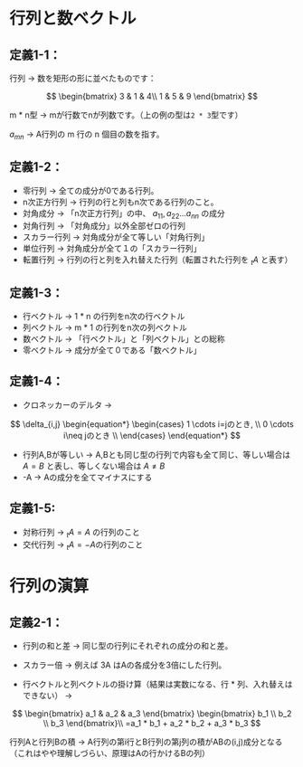 

# 行列と数ベクトル

## 定義1-1：

行列 -> 数を矩形の形に並べたものです：

$$
\begin{bmatrix}
3 & 1 & 4\\
1 & 5 & 9
\end{bmatrix}
$$



m * n型 -> mが行数でnが列数です。（上の例の型は`2 * 3`型です）

$a_{mn}$ -> A行列の m 行の n 個目の数を指す。


## 定義1-2：

- 零行列 -> 全ての成分が0である行列。
- n次正方行列 -> 行列の行と列もn次である行列のこと。
- 対角成分 -> 「n次正方行列」の中、 $a_{11}, a_{22} \ldots a_{nn}$ の成分
- 対角行列 -> 「対角成分」以外全部ゼロの行列
- スカラー行列 -> 対角成分が全て等しい「対角行列」
- 単位行列 -> 対角成分が全て１の「スカラー行列」
- 転置行列 -> 行列の行と列を入れ替えた行列（転置された行列を $_tA$ と表す）


## 定義1-3：

- 行ベクトル -> 1 * n の行列をn次の行ベクトル
- 列ベクトル -> m * 1 の行列をn次の列ベクトル
- 数ベクトル -> 「行ベクトル」と「列ベクトル」との総称
- 零ベクトル -> 成分が全て０である「数ベクトル」

## 定義1-4：

- クロネッカーのデルタ ->

$$
\delta_{i,j} 
\begin{equation*}
   \begin{cases}
      1 \cdots i=jのとき, \\
      0 \cdots i\neq jのとき \\
   \end{cases}
\end{equation*}
$$

- 行列A,Bが等しい -> A,Bとも同じ型の行列で内容も全て同じ、等しい場合は $A=B$ と表し、等しくない場合は $A\neq B$
- -A -> Aの成分を全てマイナスにする

## 定義1-5:

- 対称行列 -> $_tA=A$ の行列のこと
- 交代行列 -> $_tA=-A$の行列のこと

# 行列の演算

## 定義2-1：

- 行列の和と差 -> 同じ型の行列にそれぞれの成分の和と差。
- スカラー倍 -> 例えば 3A はAの各成分を3倍にした行列。

- 行ベクトルと列ベクトルの掛け算（結果は実数になる、行 * 列、入れ替えはできない） ->

$$
\begin{bmatrix}
a_1 & a_2 & a_3
\end{bmatrix}
\begin{bmatrix}
b_1 \\
b_2 \\
b_3
\end{bmatrix}\\
=a_1 * b_1 + a_2 * b_2 + a_3 * b_3
$$

行列Aと行列Bの積 -> A行列の第i行とB行列の第j列の積がABの(i,j)成分となる（これはやや理解しづらい、原理はAの行かけるBの列）
